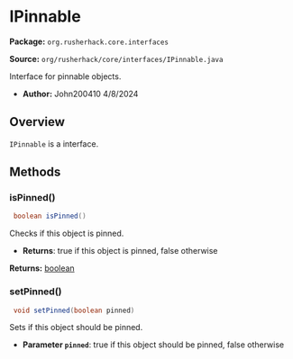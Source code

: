 # IPinnable

**Package:** `org.rusherhack.core.interfaces`

**Source:** `org/rusherhack/core/interfaces/IPinnable.java`

Interface for pinnable objects.
* **Author:** John200410 4/8/2024



## Overview

`IPinnable` is a interface.

## Methods

### isPinned()

```java
 boolean isPinned()
```

Checks if this object is pinned.
* **Returns**: true if this object is pinned, false otherwise



**Returns:** [boolean](https://docs.oracle.com/en/java/javase/21/docs/api/java.base/java/lang/Boolean.html)

### setPinned()

```java
 void setPinned(boolean pinned)
```

Sets if this object should be pinned.
* **Parameter `pinned`**: true if this object should be pinned, false otherwise




